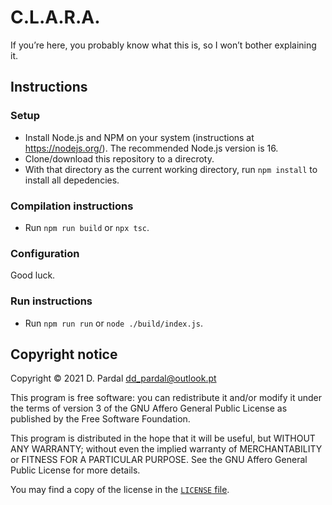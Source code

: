 # C.L.A.R.A.

If you’re here, you probably know what this is, so I won’t bother explaining it.

## Instructions

### Setup

- Install Node.js and NPM on your system (instructions at https://nodejs.org/). The recommended Node.js version is 16.
- Clone/download this repository to a direcroty.
- With that directory as the current working directory, run `npm install` to install all depedencies.

### Compilation instructions

- Run `npm run build` or `npx tsc`.

### Configuration

Good luck.

### Run instructions

- Run `npm run run` or `node ./build/index.js`.

## Copyright notice

Copyright © 2021 D. Pardal <dd_pardal@outlook.pt>

This program is free software: you can redistribute it and/or modify it under the terms of version 3 of the GNU Affero General Public License as published by the Free Software Foundation.

This program is distributed in the hope that it will be useful, but WITHOUT ANY WARRANTY; without even the implied warranty of MERCHANTABILITY or FITNESS FOR A PARTICULAR PURPOSE. See the GNU Affero General Public License for more details.

You may find a copy of the license in the [`LICENSE` file](https://github.com/dd-pardal/clara/blob/main/LICENSE).
